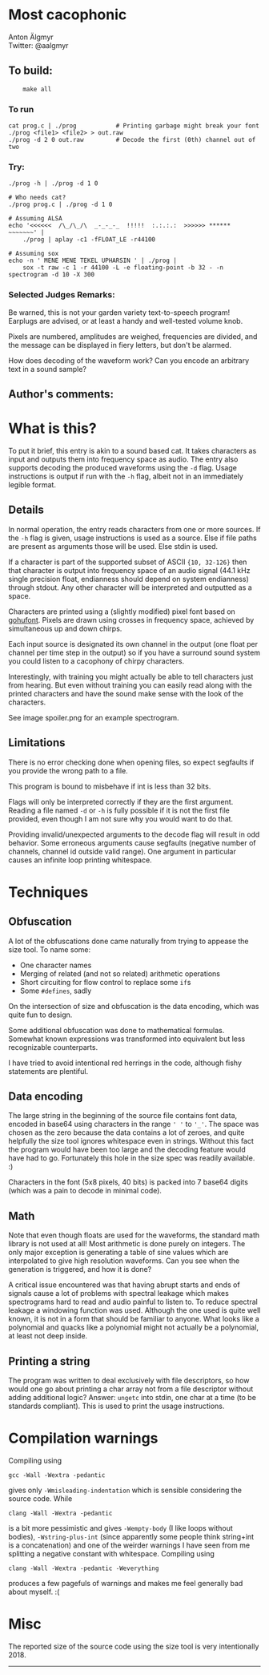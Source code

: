 # Most cacophonic

Anton Älgmyr  
Twitter: @aalgmyr  

## To build:

        make all

### To run

    cat prog.c | ./prog           # Printing garbage might break your font
    ./prog <file1> <file2> > out.raw
    ./prog -d 2 0 out.raw         # Decode the first (0th) channel out of two

### Try:

    ./prog -h | ./prog -d 1 0

    # Who needs cat?
    ./prog prog.c | ./prog -d 1 0

    # Assuming ALSA
    echo '<<<<<<  /\_/\_/\  _-_-_-_  !!!!!  :.:.:.:  >>>>>> ****** ~~~~~~~' |
        ./prog | aplay -c1 -fFLOAT_LE -r44100

    # Assuming sox
    echo -n ' MENE MENE TEKEL UPHARSIN ' | ./prog | 
        sox -t raw -c 1 -r 44100 -L -e floating-point -b 32 - -n spectrogram -d 10 -X 300

### Selected Judges Remarks:

Be warned, this is not your garden variety text-to-speech program! Earplugs are advised,
or at least a handy and well-tested volume knob.

Pixels are numbered, amplitudes are weighed, frequencies are divided,
and the message can be displayed in fiery letters, but don't be alarmed.

How does decoding of the waveform work? Can you encode an arbitrary text in a sound sample?


## Author's comments:

What is this?
=============
To put it brief, this entry is akin to a sound based cat. It takes characters as input and outputs them into frequency space as audio. The entry also supports decoding the produced waveforms using the `-d` flag. Usage instructions is output if run with the `-h` flag, albeit not in an immediately legible format.

Details
-------
In normal operation, the entry reads characters from one or more sources. If the `-h` flag is given, usage instructions is used as a source. Else if file paths are present as arguments those will be used. Else stdin is used.

If a character is part of the supported subset of ASCII `{10, 32-126}` then that character is output into frequency space of an audio signal (44.1 kHz single precision float, endianness should depend on system endianness) through stdout. Any other character will be interpreted and outputted as a space.

Characters are printed using a (slightly modified) pixel font based on [gohufont](https://github.com/hchargois/gohufont). Pixels are drawn using crosses in frequency space, achieved by simultaneous up and down chirps.

Each input source is designated its own channel in the output (one float per channel per time step in the output) so if you have a surround sound system you could listen to a cacophony of chirpy characters.

Interestingly, with training you might actually be able to tell characters just from hearing. But even without training you can easily read along with the printed characters and have the sound make sense with the look of the characters.

See image spoiler.png for an example spectrogram.

Limitations
-----------
There is no error checking done when opening files, so expect segfaults if you provide the wrong path to a file.

This program is bound to misbehave if int is less than 32 bits.

Flags will only be interpreted correctly if they are the first argument. Reading a file named `-d` or `-h` is fully possible if it is not the first file provided, even though I am not sure why you would want to do that.

Providing invalid/unexpected arguments to the decode flag will result in odd behavior. Some erroneous arguments cause segfaults (negative number of channels, channel id outside valid range). One argument in particular causes an infinite loop printing whitespace.

Techniques
==========

Obfuscation
-----------
A lot of the obfuscations done came naturally from trying to appease the size tool. To name some:

* One character names
* Merging of related (and not so related) arithmetic operations
* Short circuiting for flow control to replace some `if`s
* Some `#defines`, sadly

On the intersection of size and obfuscation is the data encoding, which was quite fun to design.

Some additional obfuscation was done to mathematical formulas. Somewhat known expressions was transformed into equivalent but less recognizable counterparts.

I have tried to avoid intentional red herrings in the code, although fishy statements are plentiful.


Data encoding
-------------
The large string in the beginning of the source file contains font data, encoded in base64 using characters in the range `' '` to `'_'`. The space was chosen as the zero because the data contains a lot of zeroes, and quite helpfully the size tool ignores whitespace even in strings. Without this fact the program would have been too large and the decoding feature would have had to go. Fortunately this hole in the size spec was readily available. :)

Characters in the font (5x8 pixels, 40 bits) is packed into 7 base64 digits (which was a pain to decode in minimal code).

Math
----
Note that even though floats are used for the waveforms, the standard math library is not used at all! Most arithmetic is done purely on integers. The only major exception is generating a table of sine values which are interpolated to give high resolution waveforms. Can you see when the generation is triggered, and how it is done?

A critical issue encountered was that having abrupt starts and ends of signals cause a lot of problems with spectral leakage which makes spectrograms hard to read and audio painful to listen to. To reduce spectral leakage a windowing function was used. Although the one used is quite well known, it is not in a form that should be familiar to anyone. What looks like a polynomial and quacks like a polynomial might not actually be a polynomial, at least not deep inside.

Printing a string
-----------------
The program was written to deal exclusively with file descriptors, so how would one go about printing a char array not from a file descriptor without adding additional logic? Answer: `ungetc` into stdin, one char at a time (to be standards compliant). This is used to print the usage instructions.

Compilation warnings
====================
Compiling using

    gcc -Wall -Wextra -pedantic

gives only `-Wmisleading-indentation` which is sensible considering the source code. While

    clang -Wall -Wextra -pedantic

is a bit more pessimistic and gives `-Wempty-body` (I like loops without bodies), `-Wstring-plus-int` (since apparently some people think string+int is a concatenation) and one of the weirder warnings I have seen from me splitting a negative constant with whitespace. Compiling using

    clang -Wall -Wextra -pedantic -Weverything

produces a few pagefuls of warnings and makes me feel generally bad about myself. :(

Misc
====
The reported size of the source code using the size tool is very intentionally 2018.


--------------------------------------------------------------------------------
<!--
(c) Copyright 1984-2018, [Leo Broukhis, Simon Cooper, Landon Curt Noll][judges] - All rights reserved
This work is licensed under a [Creative Commons Attribution-ShareAlike 3.0 Unported License][cc].

[judges]: http://www.ioccc.org/judges.html
[cc]: http://creativecommons.org/licenses/by-sa/3.0/
-->
